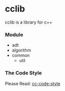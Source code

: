 # cclib
cclib is a library for c++

### Module
- adt
- algorithm
- common
  - util
### The Code Style
Please Read: [cc-code-style](https://github.com/hello-chenchen/cc-code-style)
